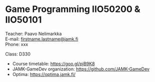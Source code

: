 # Game Programming IIO50200 & IIO50101

Teacher: Paavo Nelimarkka  
E-mail: firstname.lastname@jamk.fi  
Phone: xxx  

Class: D330

- Course timetable: https://goo.gl/pjB9K8
- JAMK-GameDev organization: https://github.com/JAMK-GameDev
- Optima: https://optima.jamk.fi/
